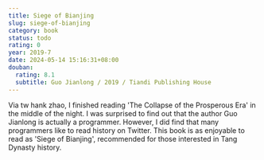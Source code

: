 ```yaml
---
title: Siege of Bianjing
slug: siege-of-bianjing
category: book
status: todo
rating: 0
year: 2019-7
date: 2024-05-14 15:16:31+08:00
douban:
  rating: 8.1
  subtitle: Guo Jianlong / 2019 / Tiandi Publishing House
---
```


Via tw hank zhao, I finished reading 'The Collapse of the Prosperous Era' in the middle of the night. I was surprised to find out that the author Guo Jianlong is actually a programmer. However, I did find that many programmers like to read history on Twitter. This book is as enjoyable to read as 'Siege of Bianjing', recommended for those interested in Tang Dynasty history.
